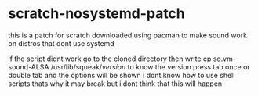 # scratch-nosystemd-patch
this is a patch for scratch downloaded using pacman to make sound work on distros that dont use systemd

if the script didnt work go to the cloned directory then write
cp so.vm-sound-ALSA /usr/lib/squeak/*version*
to know the version press tab once or double tab and the options will be shown
i dont know how to use shell scripts thats why it may break but i dont think that this will happen
